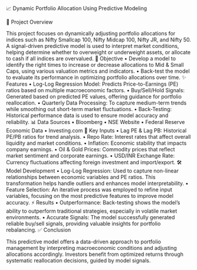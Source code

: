 📈 Dynamic Portfolio Allocation Using Predictive Modeling

📝 Project Overview

This project focuses on dynamically adjusting portfolio allocations for indices such as Nifty Smallcap 100, Nifty Midcap 100, Nifty JR, and Nifty 50. A signal-driven predictive model is used to interpret market conditions, helping determine whether to overweight or underweight assets, or allocate to cash if all indices are overvalued.
🎯 Objective
	•	Develop a model to identify the right times to increase or decrease allocations to Mid & Small Caps, using various valuation metrics and indicators.
	•	Back-test the model to evaluate its performance in optimizing portfolio allocations over time.
 ✨ Features
	•	Log-Log Regression Model: Predicts Price-to-Earnings (PE) ratios based on multiple macroeconomic factors.
	•	Buy/Sell/Hold Signals: Generated based on predicted PE values, offering guidance for portfolio reallocation.
	•	Quarterly Data Processing: To capture medium-term trends while smoothing out short-term market fluctuations.
	•	Back-Testing: Historical performance data is used to ensure model accuracy and reliability.
 📊 Data Sources
	•	Bloomberg
	•	NSE Website
	•	Federal Reserve Economic Data
	•	Investing.com
 🔑 Key Inputs
	•	Lag PE & Lag PB: Historical PE/PB ratios for trend analysis.
	•	Repo Rate: Interest rates that affect overall liquidity and market conditions.
	•	Inflation: Economic stability that impacts company earnings.
	•	Oil & Gold Prices: Commodity prices that reflect market sentiment and corporate earnings.
	•	USD/INR Exchange Rate: Currency fluctuations affecting foreign investment and import/export.
 🛠️ Model Development
	•	Log-Log Regression: Used to capture non-linear relationships between economic variables and PE ratios. This transformation helps handle outliers and enhances model interpretability.
	•	Feature Selection: An iterative process was employed to refine input variables, focusing on the most predictive features to improve model accuracy.
 ⚡ Results
	•	Outperformance: Back-testing shows the model’s ability to outperform traditional strategies, especially in volatile market environments.
	•	Accurate Signals: The model successfully generated reliable buy/sell signals, providing valuable insights for portfolio rebalancing.
 ✅ Conclusion

This predictive model offers a data-driven approach to portfolio management by interpreting macroeconomic conditions and adjusting allocations accordingly. Investors benefit from optimized returns through systematic reallocation decisions, guided by model signals.
